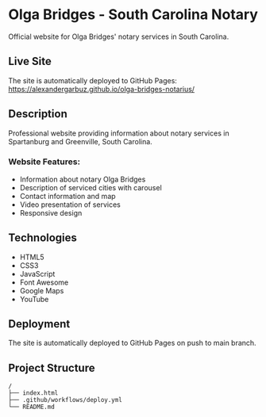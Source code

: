 # Olga Bridges - South Carolina Notary

Official website for Olga Bridges' notary services in South Carolina.

## Live Site

The site is automatically deployed to GitHub Pages:
https://alexandergarbuz.github.io/olga-bridges-notarius/

## Description

Professional website providing information about notary services in Spartanburg and Greenville, South Carolina.

### Website Features:
- Information about notary Olga Bridges
- Description of serviced cities with carousel
- Contact information and map
- Video presentation of services
- Responsive design

## Technologies

- HTML5
- CSS3
- JavaScript
- Font Awesome
- Google Maps
- YouTube

## Deployment

The site is automatically deployed to GitHub Pages on push to main branch.

## Project Structure
```
/
├── index.html
├── .github/workflows/deploy.yml
└── README.md
```